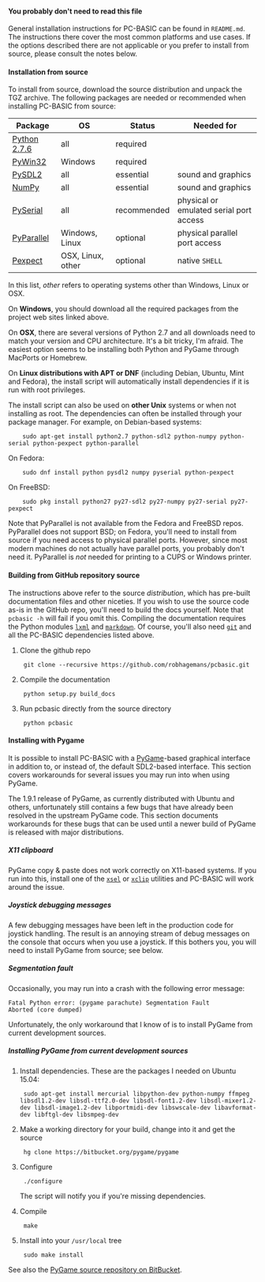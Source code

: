 #### You probably don't need to read this file ####
General installation instructions for PC-BASIC can be found in `README.md`.
The instructions there cover the most common platforms and use cases. If the
options described there are not applicable or you prefer to install from source,
please consult the notes below.

#### Installation from source ####
To install from source, download the source distribution and unpack the TGZ archive.
The following packages are needed or recommended when installing PC-BASIC from source:

| Package                                                         | OS                 | Status       | Needed for
|-----------------------------------------------------------------|--------------------|--------------|----------------------------
| [Python 2.7.6](http://www.python.org/download/releases/2.7.6/)  | all                | required     |
| [PyWin32](https://sourceforge.net/projects/pywin32/)            | Windows            | required     |
| [PySDL2](https://pysdl2.readthedocs.org/en/latest/)             | all                | essential    | sound and graphics
| [NumPy](https://sourceforge.net/projects/numpy/files/)          | all                | essential    | sound and graphics
| [PySerial](https://pypi.python.org/pypi/pyserial)               | all                | recommended  | physical or emulated serial port access
| [PyParallel](https://pypi.python.org/pypi/pyserial)             | Windows, Linux     | optional     | physical parallel port access
| [Pexpect](http://pexpect.readthedocs.org/en/latest/install.html)| OSX, Linux, other  | optional     | native `SHELL`

In this list, _other_ refers to operating systems other than Windows, Linux or OSX.

On **Windows**, you should download all the required packages from the project web sites linked above.

On **OSX**, there are several versions of Python 2.7 and all downloads need to match your version and CPU architecture. It's a bit tricky, I'm afraid. The easiest option seems to be installing both Python and PyGame through MacPorts or Homebrew.

On **Linux distributions with APT or DNF** (including Debian, Ubuntu, Mint and Fedora), the install script will automatically install dependencies if it is run with root privileges.

The install script can also be used on **other Unix** systems or when not installing as root. The dependencies can often be installed through your package manager. For example, on Debian-based systems:

        sudo apt-get install python2.7 python-sdl2 python-numpy python-serial python-pexpect python-parallel

On Fedora:

        sudo dnf install python pysdl2 numpy pyserial python-pexpect

On FreeBSD:

        sudo pkg install python27 py27-sdl2 py27-numpy py27-serial py27-pexpect

Note that PyParallel is not available from the Fedora and FreeBSD repos. PyParallel does not support BSD; on Fedora, you'll need to install from source if you need access to physical parallel ports. However, since most modern machines do not actually have parallel ports, you probably don't need it. PyParallel is _not_ needed for printing to a CUPS or Windows printer.


#### Building from GitHub repository source ####
The instructions above refer to the source *distribution*, which has pre-built
documentation files and other niceties.
If you wish to use the source code as-is in the GitHub repo,
you'll need to build the docs yourself. Note that `pcbasic -h` will fail if you omit
this. Compiling the documentation requires the Python modules
[`lxml`](https://pypi.python.org/pypi/lxml/3.4.3) and [`markdown`](https://pypi.python.org/pypi/Markdown).
Of course, you'll also need [`git`](https://git-scm.com/) and all the PC-BASIC dependencies listed above.  

1. Clone the github repo

        git clone --recursive https://github.com/robhagemans/pcbasic.git

2. Compile the documentation

        python setup.py build_docs

3. Run pcbasic directly from the source directory

        python pcbasic


#### Installing with Pygame ####
It is possible to install PC-BASIC with a [PyGame](http://pygame.org/)-based
graphical interface in addition to, or instead of, the default SDL2-based interface.
This section covers workarounds for several issues you may run into when using PyGame.

The 1.9.1 release of PyGame, as currently distributed with Ubuntu and others, unfortunately still contains a few bugs that
have already been resolved in the upstream PyGame code. This section documents workarounds for these bugs that can be used
until a newer build of PyGame is released with major distributions.

##### X11 clipboard #####
PyGame copy & paste does not work correctly on X11-based systems.
If you run into this, install one of the [`xsel`](http://www.vergenet.net/~conrad/software/xsel/) or
[`xclip`](https://sourceforge.net/projects/xclip/)  utilities and PC-BASIC will work around the issue.

##### Joystick debugging messages ####
A few debugging messages have been left in the production code for joystick handling.
The result is an annoying stream of debug messages on the console that occurs when you use a joystick.
If this bothers you, you will need to install PyGame from source; see below.

##### Segmentation fault #####
Occasionally, you may run into a crash with the following error message:

    Fatal Python error: (pygame parachute) Segmentation Fault
    Aborted (core dumped)

Unfortunately, the only workaround that I know of is to install PyGame from current development sources.

##### Installing PyGame from current development sources #####

1. Install dependencies. These are the packages I needed on Ubuntu 15.04:

        sudo apt-get install mercurial libpython-dev python-numpy ffmpeg libsdl1.2-dev libsdl-ttf2.0-dev libsdl-font1.2-dev libsdl-mixer1.2-dev libsdl-image1.2-dev libportmidi-dev libswscale-dev libavformat-dev libftgl-dev libsmpeg-dev


2. Make a working directory for your build, change into it and get the source

        hg clone https://bitbucket.org/pygame/pygame

3. Configure

        ./configure

    The script will notify you if you're missing dependencies.

4. Compile

        make

5. Install into your `/usr/local` tree

        sudo make install

See also the [PyGame source repository on BitBucket](https://bitbucket.org/pygame/pygame/wiki/VersionControl).
